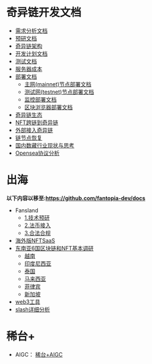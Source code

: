 <!--
 * @Author: yqq
 * @Email: youngqqcn@gmail.com
 * @Date: 2022-11-02 09:19:04
 * @Description: file content
-->
# 奇异链开发文档

- [需求分析文档](./docs/1.需求分析文档.md)
- [预研文档](./docs/2.技术预研文档.md)
- [奇异链架构](./docs/3.奇异链架构.md)
- [开发计划文档](./docs/4.开发计划文档.md)
- [测试文档](./docs/5.测试文档.md)
- [服务器成本](./docs/6.服务器成本.md)
- [部署文档](./docs/7.部署文档.md)
  - [主网(mainnet)节点部署文档](./mainnet/README.md)
  - [测试网(testnet)节点部署文档](./deploy/README.md)
  - [监控部署文档](./monit/readme.md)
  - [区块浏览器部署文档](https://github.com/qiyichain/blockscout/blob/qiyichain/doc-zh/deploy.md)
- [奇异链生态](./docs/8.奇异链生态.md)
- [NFT跨链到奇异链](https://github.com/qiyichain/cross-chain)
- [外部接入奇异链](./docs/9.外部接入.md)
- [链节点恢复](./recovery/)
- [国内数藏行业现状与思考](./docs/12.%E6%95%B0%E8%97%8F%E8%A1%8C%E4%B8%9A%E7%8E%B0%E7%8A%B6%E4%B8%8E%E6%80%9D%E8%80%83.md)
- [Opensea协议分析](./docs/13.Opensea协议分析.md)

# 出海


**以下内容以移至:https://github.com/fantopia-dev/docs**


- Fansland
  - [1.技术预研](./docs/fansland/1.技术预研.md)
  - [2.法币接入](./docs/fansland/2.法币支付.md)
  - [3.合法合规](./docs/fansland/3.合法合规.md)
- [海外版NFTSaaS](./docs/14.%E6%B5%B7%E5%A4%96%E7%89%88NFTSaaS.md)
- [东南亚6国区块链和NFT基本调研](./docs/NFT_in_SEA_research/)
  - [越南](./docs/NFT_in_SEA_research/越南.md)
  - [印度尼西亚](./docs/NFT_in_SEA_research/印度尼西亚.md)
  - [泰国](./docs/NFT_in_SEA_research/泰国.md)
  - [马来西亚](./docs/NFT_in_SEA_research/马来西亚.md)
  - [菲律宾](./docs/NFT_in_SEA_research/菲律宾.md)
  - [新加坡](./docs/NFT_in_SEA_research/新加坡.md)
- [web3工具](./docs/19-Web3%E5%B7%A5%E5%85%B7.md)
- [slash详细分析](./docs/20-slash%E8%AF%A6%E7%BB%86%E5%88%86%E6%9E%90.md)



# 稀台+

- AIGC： [稀台+AIGC](./docs/22.AIGC_stable_defussion.md)
